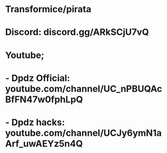 # Transformice/pirata
# Discord: discord.gg/ARkSCjU7vQ
# Youtube;
# - Dpdz Official: youtube.com/channel/UC_nPBUQAcBfFN47w0fphLpQ
# - Dpdz hacks: youtube.com/channel/UCJy6ymN1aArf_uwAEYz5n4Q
